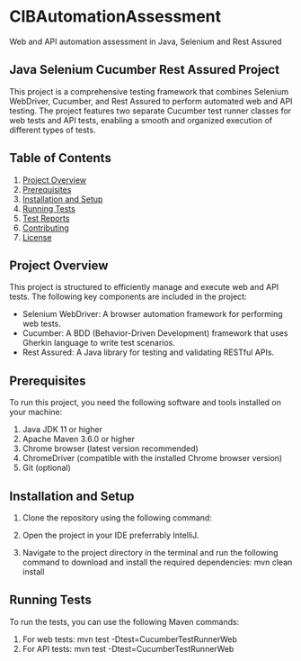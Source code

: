 # CIBAutomationAssessment
Web and API automation assessment in Java, Selenium and Rest Assured

## Java Selenium Cucumber Rest Assured Project

This project is a comprehensive testing framework that combines Selenium WebDriver, Cucumber, and Rest Assured to perform automated web and API testing. The project features two separate Cucumber test runner classes for web tests and API tests, enabling a smooth and organized execution of different types of tests.

## Table of Contents

1. [Project Overview](#project-overview)
2. [Prerequisites](#prerequisites)
3. [Installation and Setup](#installation-and-setup)
4. [Running Tests](#running-tests)
5. [Test Reports](#test-reports)
6. [Contributing](#contributing)
7. [License](#license)

## Project Overview

This project is structured to efficiently manage and execute web and API tests. The following key components are included in the project:

- Selenium WebDriver: A browser automation framework for performing web tests.
- Cucumber: A BDD (Behavior-Driven Development) framework that uses Gherkin language to write test scenarios.
- Rest Assured: A Java library for testing and validating RESTful APIs.


## Prerequisites

To run this project, you need the following software and tools installed on your machine:

1. Java JDK 11 or higher
2. Apache Maven 3.6.0 or higher
3. Chrome browser (latest version recommended)
4. ChromeDriver (compatible with the installed Chrome browser version)
5. Git (optional)

## Installation and Setup

1. Clone the repository using the following command:

2. Open the project in your IDE preferrably IntelliJ.

3. Navigate to the project directory in the terminal and run the following command to download and install the required dependencies:
mvn clean install

## Running Tests

To run the tests, you can use the following Maven commands:

1. For web tests: 
mvn test -Dtest=CucumberTestRunnerWeb
2. For API tests:
mvn test -Dtest=CucumberTestRunnerWeb



